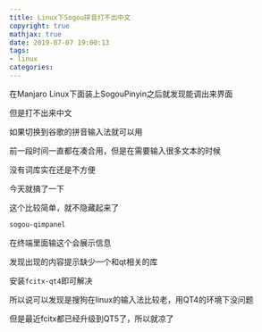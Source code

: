 ```yaml
---
title: Linux下Sogou拼音打不出中文
copyright: true
mathjax: true
date: 2019-07-07 19:00:13
tags:
- linux
categories:
---
```



在Manjaro Linux下面装上SogouPinyin之后就发现能调出来界面

但是打不出来中文

如果切换到谷歌的拼音输入法就可以用

前一段时间一直都在凑合用，但是在需要输入很多文本的时候

没有词库实在还是不方便

今天就搞了一下

这个比较简单，就不隐藏起来了

```bash
sogou-qimpanel
```
在终端里面输这个会展示信息

发现出现的内容提示缺少一个和qt相关的库

安装`fcitx-qt4`即可解决

所以说可以发现是搜狗在linux的输入法比较老，用QT4的环境下没问题

但是最近fcitx都已经升级到QT5了，所以就凉了

